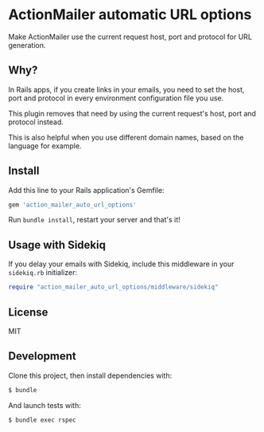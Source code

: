 ActionMailer automatic URL options
==================================

Make ActionMailer use the current request host, port and protocol for URL
generation.


Why?
----

In Rails apps, if you create links in your emails, you need to set the
host, port and protocol in every environment configuration file you use.

This plugin removes that need by using the current request's host, port and
protocol instead.

This is also helpful when you use different domain names, based on the language
for example.


Install
-------

Add this line to your Rails application's Gemfile:

```ruby
gem 'action_mailer_auto_url_options'
```

Run `bundle install`, restart your server and that's it!


Usage with Sidekiq
------------------

If you delay your emails with Sidekiq, include this middleware in your
`sidekiq.rb` initializer:

```ruby
require "action_mailer_auto_url_options/middleware/sidekiq"
```

License
-------

MIT

Development
-----------

Clone this project, then install dependencies with:

```sh
$ bundle
```

And launch tests with:

```sh
$ bundle exec rspec
```

